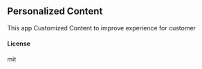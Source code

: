 ## Personalized Content

This app Customized Content to improve experience for customer

#### License

mit